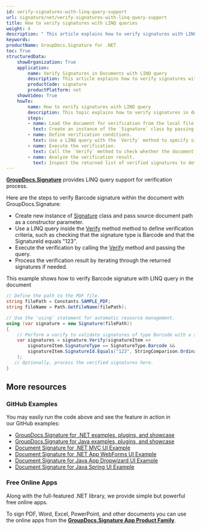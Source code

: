 ```yaml
---
id: verify-signatures-with-linq-query-support
url: signature/net/verify-signatures-with-linq-query-support
title: How to verify signatures with LINQ queries
weight: 4
description: " This article explains how to verify signatures with LINQ query with GroupDocs.Signature API."
keywords: 
productName: GroupDocs.Signature for .NET 
toc: True
structuredData:
    showOrganization: True
    application:    
        name: Verify Signatures in Documents with LINQ query
        description: This article explains how to verify signatures with LINQ query and GroupDocs.Signature for .NET APIs.
        productCode: signature
        productPlatform: net 
    showVideo: True
    howTo:
        name: How to verify signatures with LINQ query
        description: This topic explains how to verify signatures in documents by using LINQ query in C#. 
        steps:
        - name: Load the document for verification from the local file.
          text: Create an instance of the `Signature` class by passing the local file path as a parameter.
        - name: Define verification conditions.
          text: Use a LINQ query with the `Verify` method to specify signature validation criteria, such as matching the `SignatureType` to `Barcode` and a specific `SignatureId`.
        - name: Execute the verification.
          text: Call the `Verify` method to check whether the document contains signatures that match the provided criteria.
        - name: Analyze the verification result.
          text: Inspect the returned list of verified signatures to determine their validity and review additional signature details.
---
```

[**GroupDocs.Signature**](https://products.groupdocs.com/signature/net) provides LINQ query support for verification process.

Here are the steps to verify Barcode signature within the document with GroupDocs.Signature:

* Create new instance of [Signature](https://reference.groupdocs.com/signature/net/groupdocs.signature/signature) class and pass source document path as a constructor parameter.
* Use a LINQ query inside the [Verify](https://reference.groupdocs.com/signature/net/groupdocs.signature/signature/verify) method method to define verification criteria, such as checking that the signature type is Barcode and that the SignatureId equals "123".
* Execute the verification by calling the [Verify](https://reference.groupdocs.com/signature/net/groupdocs.signature/signature/verify) method and passing the query.
* Process the verification result by iterating through the returned signatures if needed.

This example shows how to verify Barcode signature with LINQ query in the document

```csharp
// Define the path to the PDF file.
string filePath = Constants.SAMPLE_PDF;
string fileName = Path.GetFileName(filePath);

// Use the 'using' statement for automatic resource management.
using (var signature = new Signature(filePath))
{
    // Perform a varify to validate signatures of type Barcode with a specific SignatureId.
    var signatures = signature.Verify(signatureItem => 
        signatureItem.SignatureType == SignatureType.Barcode && 
        signatureItem.SignatureId.Equals("123", StringComparison.Ordinal)
    );
   // Optionally, process the verified signatures here.
}
```

## More resources

### GitHub Examples

You may easily run the code above and see the feature in action in our GitHub examples:

* [GroupDocs.Signature for .NET examples, plugins, and showcase](https://github.com/groupdocs-signature/GroupDocs.Signature-for-.NET)
* [GroupDocs.Signature for Java examples, plugins, and showcase](https://github.com/groupdocs-signature/GroupDocs.Signature-for-Java)
* [Document Signature for .NET MVC UI Example](https://github.com/groupdocs-signature/GroupDocs.Signature-for-.NET-MVC)
* [Document Signature for .NET App WebForms UI Example](https://github.com/groupdocs-signature/GroupDocs.Signature-for-.NET-WebForms)
* [Document Signature for Java App Dropwizard UI Example](https://github.com/groupdocs-signature/GroupDocs.Signature-for-Java-Dropwizard)
* [Document Signature for Java Spring UI Example](https://github.com/groupdocs-signature/GroupDocs.Signature-for-Java-Spring)

### Free Online Apps

Along with the full-featured .NET library, we provide simple but powerful free online apps.

To sign PDF, Word, Excel, PowerPoint, and other documents you can use the online apps from the **[GroupDocs.Signature App Product Family](https://products.groupdocs.app/signature/family)**.
